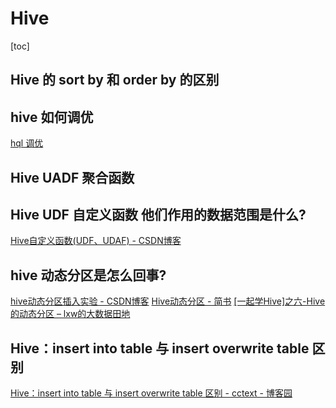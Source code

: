 # Hive

[toc]

## Hive 的 sort by 和 order by 的区别

## hive 如何调优

[hql 调优](https://www.cnblogs.com/sandbank/p/6408762.html)

## Hive UADF 聚合函数  

## Hive UDF 自定义函数  他们作用的数据范围是什么?

[Hive自定义函数(UDF、UDAF) - CSDN博客](https://blog.csdn.net/scgaliguodong123_/article/details/46993005)

## hive 动态分区是怎么回事?

[hive动态分区插入实验 - CSDN博客](https://blog.csdn.net/wzy0623/article/details/50817883)
[Hive动态分区 - 简书](https://www.jianshu.com/p/e7debf0980e3)
[[一起学Hive]之六-Hive的动态分区 – lxw的大数据田地](http://lxw1234.com/archives/2015/06/286.htm)

## Hive：insert into table 与 insert overwrite table 区别 

[Hive：insert into table 与 insert overwrite table 区别 - cctext - 博客园](https://www.cnblogs.com/yy3b2007com/p/7054128.html)




